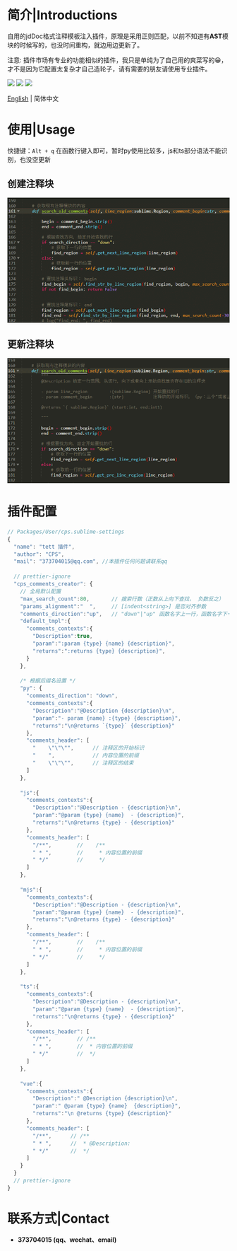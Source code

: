 # 简介|Introductions

自用的jdDoc格式注释模板注入插件，原理是采用正则匹配，以前不知道有**AST**模块的时候写的，也没时间重构，就边用边更新了。

注意: 插件市场有专业的功能相似的插件，我只是单纯为了自己用的爽菜写的😁，才不是因为它配置太复杂才自己造轮子，请有需要的朋友请使用专业插件。



<div>
    <img flex="left" src="https://img.shields.io/badge/python-%3E%3D3.8.0-3776AB"/>
    <img flex="left" src="https://img.shields.io/badge/Sublime%20Text-FF9800?style=flat&logo=Sublime%20Text&logoColor=white"/>
    <img flex="left" src="https://img.shields.io/github/license/caoxiemeihao/electron-vite-vue?style=flat"/>
</div>

[English](README.en.md) | 简体中文



# 使用|Usage

快捷键：`Alt + q` 在函数行键入即可，暂时py使用比较多，js和ts部分语法不能识别，也没空更新

## **创建注释块**

![step1](screenshot/step1.gif)



## **更新注释块**

![step2](screenshot/step2.gif)



# **插件配置**

```js
// Packages/User/cps.sublime-settings
{
  "name": "tett 插件",
  "author": "CPS",
  "mail": "373704015@qq.com", //本插件任何问题请联系qq

  // prettier-ignore
  "cps_comments_creator": {
    // 全局默认配置
    "max_search_count":80,       // 搜索行数（正数从上向下查找， 负数反之）
    "params_alignment":"  ",     // [indent<string>] 是否对齐参数
    "comments_direction":"up",   // "down"|"up" 函数名字上一行，函数名字下一行
    "default_tmpl":{
      "comments_contexts":{
        "Description":true,
        "param":":param {type} {name} {description}",
        "returns":":returns {type} {description}",
      }
    },

    /* 根据后缀名设置 */
    "py": { 
      "comments_direction": "down",
      "comments_contexts":{
        "Description":"@Description {description}\n",
        "param":"- param {name} :{type} {description}",
        "returns":"\n@returns `{type}` {description}"
      },
      "comments_header": [
        "    \"\"\"",      // 注释区的开始标识
        "    ",            // 内容位置的前缀
        "    \"\"\"",      // 注释区的结束
      ]
    },

    "js":{ 
      "comments_contexts":{
        "Description":"@Description - {description}\n",
        "param":"@param {type} {name}  - {description}",
        "returns":"\n@returns {type} - {description}"
      },
      "comments_header": [
        "/**",        //    /**
        " * ",        //     * 内容位置的前缀
        " */"         //     */
      ]
    },

    "mjs":{
      "comments_contexts":{
        "Description":"@Description - {description}\n",
        "param":"@param {type} {name}  - {description}",
        "returns":"\n@returns {type} - {description}"
      },
      "comments_header": [
        "/**",        //    /**
        " * ",        //     * 内容位置的前缀
        " */"         //     */
      ]
    },

    "ts":{
      "comments_contexts":{
        "Description":"@Description - {description}\n",
        "param":"@param {type} {name}  - {description}",
        "returns":"\n@returns {type} - {description}"
      },
      "comments_header": [
        "/**",        // /**
        " * ",        //  * 内容位置的前缀
        " */"         //  */
      ]
    },

    "vue":{ 
      "comments_contexts":{
        "Description":" @Description {description}\n",
        "param":" @param {type} {name}  {description}",
        "returns":"\n @returns {type} {description}"
      },
      "comments_header": [
        "/**",      // /**
        " * ",      //  * @Description:
        " */"       //  */
      ]
    }
  }
  // prettier-ignore
}
```





# 联系方式|Contact

- **373704015 (qq、wechat、email)**
